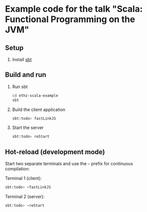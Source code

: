 # Example code for the talk "Scala: Functional Programming on the JVM"

## Setup

1. Install [sbt](https://www.scala-sbt.org)

## Build and run

1. Run sbt

    ```bash
    cd ethz-scala-example
    sbt
    ```

1. Build the client application

   ```bash
   sbt:todo> fastLinkJS
   ```

1. Start the server

    ```bash
    sbt:todo> reStart
    ```

## Hot-reload (development mode)

Start two separate terminals and use the `~` prefix for continuous compilation:

Terminal 1 (client):

```bash
sbt:todo> ~fastLinkJS
```

Terminal 2 (server):

```bash
sbt:todo> ~reStart
```

